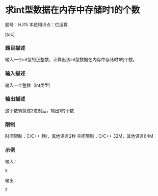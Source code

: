 # 求int型数据在内存中存储时1的个数

题号：HJ15
本题知识点：位运算

[toc]

### 题目描述

输入一个int型的正整数，计算出该int型数据在内存中存储时1的个数。

### 输入描述

 输入一个整数（int类型）

### 输出描述

 这个数转换成2进制后，输出1的个数

### 限制
时间限制：C/C++ 1秒，其他语言2秒 
空间限制：C/C++ 32M，其他语言64M

### 示例

输入：
```
5
```

输出：
```
2
```